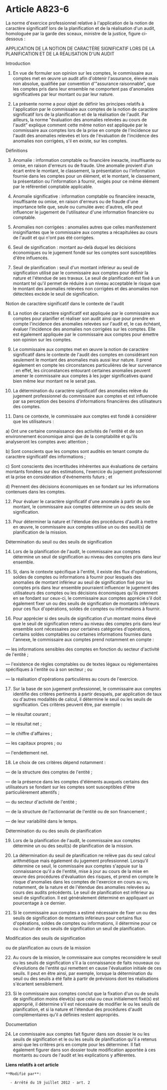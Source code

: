 # Article A823-6

La  norme d'exercice professionnel relative à l'application de la notion de  caractère significatif lors de la planification
et de la réalisation  d'un audit, homologuée par la garde des sceaux, ministre de la justice,  figure ci-dessous :

APPLICATION DE LA NOTION DE CARACTÈRE SIGNIFICATIF LORS DE LA PLANIFICATION ET DE LA RÉALISATION D'UN AUDIT

Introduction

1. En vue de formuler son opinion sur les  comptes, le commissaire aux comptes met en œuvre un audit afin d'obtenir
l'assurance, élevée mais non absolue, qualifiée par convention  d'"assurance raisonnable”, que les comptes pris dans leur
ensemble ne  comportent pas d'anomalies significatives par leur montant ou par leur  nature.

2. La présente norme a pour objet de définir les  principes relatifs à l'application par le commissaire aux comptes de la
notion de caractère significatif lors de la planification et de la  réalisation de l'audit. Par ailleurs, la norme
"évaluation des anomalies  relevées au cours de l'audit” explique comment cette même notion est  appliquée par le commissaire
aux comptes lors de la prise en compte de  l'incidence sur l'audit des anomalies relevées et lors de l'évaluation  de
l'incidence des anomalies non corrigées, s'il en existe, sur les  comptes.

Définitions

3. Anomalie : information comptable ou financière  inexacte, insuffisante ou omise, en raison d'erreurs ou de fraude. Une
anomalie provient d'un écart entre le montant, le classement, la  présentation ou l'information fournie dans les comptes pour
un élément,  et le montant, le classement, la présentation ou l'information à  fournir, exigés pour ce même élément par le
référentiel comptable  applicable.

4. Anomalie significative : information comptable  ou financière inexacte, insuffisante ou omise, en raison d'erreurs ou  de
fraude d'une importance telle que, seule ou cumulée avec d'autres,  elle peut influencer le jugement de l'utilisateur d'une
information  financière ou comptable.

5. Anomalies non corrigées : anomalies autres que  celles manifestement insignifiantes que le commissaire aux comptes a
récapitulées au cours de l'audit et qui n'ont pas été corrigées.

6. Seuil de signification : montant au-delà  duquel les décisions économiques ou le jugement fondé sur les comptes  sont
susceptibles d'être influencés.

7. Seuil de planification : seuil d'un montant  inférieur au seuil de signification utilisé par le commissaire aux  comptes
pour définir la nature et l'étendue de ses travaux. Le seuil de  planification est fixé à un montant tel qu'il permet de
réduire à un  niveau acceptable le risque que le montant des anomalies relevées non  corrigées et des anomalies non détectées
excède le seuil de  signification.

Notion de caractère significatif dans le contexte de l'audit

8. La notion de caractère significatif est  appliquée par le commissaire aux comptes pour planifier et réaliser son  audit
ainsi que pour prendre en compte l'incidence des anomalies  relevées sur l'audit et, le cas échéant, évaluer l'incidence des
anomalies non corrigées sur les comptes. Elle est également appliquée  par le commissaire aux comptes pour émettre son
opinion sur les comptes.

9. Le commissaire aux comptes met en œuvre la  notion de caractère significatif dans le contexte de l'audit des comptes  en
considérant non seulement le montant des anomalies mais aussi leur  nature. Il prend également en compte les circonstances
particulières de  leur survenance : en effet, les circonstances entourant certaines  anomalies peuvent amener le commissaire
aux comptes à les juger  significatives quand bien même leur montant ne le serait pas.

10. La détermination du caractère significatif  des anomalies relève du jugement professionnel du commissaire aux  comptes et
est influencée par sa perception des besoins d'informations  financières des utilisateurs des comptes.

11. Dans ce contexte, le commissaire aux comptes est fondé à considérer que les utilisateurs :

a) Ont une certaine connaissance des activités de  l'entité et de son environnement économique ainsi que de la  comptabilité
et qu'ils analyseront les comptes avec attention ;

b) Sont conscients que les comptes sont audités en tenant compte du caractère significatif des informations ;

c) Sont conscients des incertitudes inhérentes  aux évaluations de certains montants fondées sur des estimations,  l'exercice
du jugement professionnel et la prise en considération  d'événements futurs ; et

d) Prennent des décisions économiques en se fondant sur les informations contenues dans les comptes.

12. Pour évaluer le caractère significatif d'une  anomalie à partir de son montant, le commissaire aux comptes détermine  un
ou des seuils de signification.

13. Pour déterminer la nature et l'étendue des  procédures d'audit à mettre en œuvre, le commissaire aux comptes utilise  un
ou des seuil(s) de planification de la mission.

Détermination du seuil ou des seuils de signification

14. Lors de la planification de l'audit, le  commissaire aux comptes détermine un seuil de signification au niveau  des
comptes pris dans leur ensemble.

15. Si, dans le contexte spécifique à l'entité,  il existe des flux d'opérations, soldes de comptes ou informations à
fournir pour lesquels des anomalies de montant inférieur au seuil de  signification fixé pour les comptes pris dans leur
ensemble pourraient  influencer le jugement des utilisateurs des comptes ou les décisions  économiques qu'ils prennent en se
fondant sur ceux-ci, le commissaire  aux comptes apprécie s'il doit également fixer un ou des seuils de  signification de
montants inférieurs pour ces flux d'opérations, soldes  de comptes ou informations à fournir.

16. Pour apprécier si des seuils de signification  d'un montant moins élevé que le seuil de signification retenu au niveau
des comptes pris dans leur ensemble sont nécessaires pour certaines  catégories d'opérations, certains soldes comptables ou
certaines  informations fournies dans l'annexe, le commissaire aux comptes prend  notamment en compte :

― les informations sensibles des comptes en fonction du secteur d'activité de l'entité ;

― l'existence de règles comptables ou de textes légaux ou réglementaires spécifiques à l'entité ou à son secteur ; ou

― la réalisation d'opérations particulières au cours de l'exercice.

17. Sur la base de son jugement professionnel, le  commissaire aux comptes identifie des critères pertinents à partir
desquels, par application de taux ou d'autres modalités de calcul, il  détermine le seuil ou les seuils de signification. Ces
critères peuvent  être, par exemple :

― le résultat courant ;

― le résultat net ;

― le chiffre d'affaires ;

― les capitaux propres ; ou

― l'endettement net.

18. Le choix de ces critères dépend notamment :

― de la structure des comptes de l'entité ;

― de la présence dans les comptes d'éléments  auxquels certains des utilisateurs se fondant sur les comptes sont
susceptibles d'être particulièrement attentifs ;

― du secteur d'activité de l'entité ;

― de la structure de l'actionnariat de l'entité ou de son financement ;

― de leur variabilité dans le temps.

Détermination du ou des seuils de planification

19. Lors de la planification de l'audit, le  commissaire aux comptes détermine un ou des seuil(s) de planification de  la
mission.

20. La détermination du seuil de planification ne  relève pas du seul calcul arithmétique mais également du jugement
professionnel. Lorsqu'il détermine ce seuil, le commissaire aux comptes  s'appuie sur la connaissance qu'il a de l'entité,
mise à jour au cours  de la mise en œuvre des procédures d'évaluation des risques, et prend en  compte le risque d'anomalies
dans les comptes de l'exercice en cours au  vu, notamment, de la nature et de l'étendue des anomalies relevées au  cours des
audits précédents. Le seuil de planification est inférieur au  seuil de signification. Il est généralement déterminé en
appliquant un  pourcentage à ce dernier.

21. Si le commissaire aux comptes a estimé  nécessaire de fixer un ou des seuils de signification de montants  inférieurs
pour certains flux d'opérations, soldes de comptes ou  informations, il détermine pour ce ou chacun de ces seuils de
signification un seuil de planification.

Modification des seuils de signification

ou de planification au cours de la mission

22. Au cours de la mission, le commissaire aux  comptes reconsidère le seuil ou les seuils de signification s'il a la
connaissance de faits nouveaux ou d'évolutions de l'entité qui remettent  en cause l'évaluation initiale de ces seuils. Il
peut en être ainsi,  par exemple, lorsque la détermination du seuil ou des seuils a été faite  à partir de prévisions dont
les réalisations s'écartent sensiblement.

23. Si le commissaire aux comptes conclut que la  fixation d'un ou de seuils de signification moins élevé(s) que celui ou
ceux initialement fixé(s) est approprié, il détermine s'il est  nécessaire de modifier le ou les seuils de planification, et
si la  nature et l'étendue des procédures d'audit complémentaires qu'il a  définies restent appropriés.

Documentation

24. Le commissaire aux comptes fait figurer dans  son dossier le ou les seuils de signification et le ou les seuils de
planification qu'il a retenus ainsi que les critères pris en compte pour  les déterminer. Il fait également figurer dans son
dossier toute  modification apportée à ces montants au cours de l'audit et les  explications y afférentes.

**Liens relatifs à cet article**

	**Modifié par**:

	  - Arrêté du 19 juillet 2012 - art. 2
